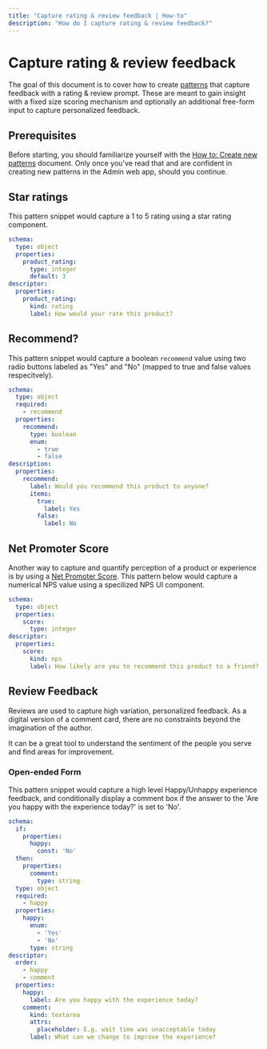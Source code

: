 ```yaml
---
title: "Capture rating & review feedback | How-to"
description: "How do I capture rating & review feedback?"
---
```


# Capture rating & review feedback

The goal of this document is to cover how to create [patterns](/topic/patterns/) that capture feedback with a rating & review prompt. These are meant to gain insight with a fixed size scoring mechanism and optionally an additional free-form input to capture personalized feedback.

## Prerequisites

Before starting, you should familiarize yourself with the [How to: Create new patterns](/how-to/create-new-patterns/) document. Only once you've read that and are confident in creating new patterns in the Admin web app, should you continue.

## Star ratings

This pattern snippet would capture a 1 to 5 rating using a star rating component.

```yaml
schema:
  type: object
  properties:
    product_rating:
      type: integer
      default: 3
descriptor:
  properties:
    product_rating:
      kind: rating
      label: How would your rate this product?
```

<CaptionedImage
  src="/images/how-tos/capture-rating.png"
  alt="Star rating pattern"
  width="85%"
/>

## Recommend?

This pattern snippet would capture a boolean `recommend` value using two radio buttons labeled as "Yes" and "No" (mapped to true and false values respecitvely). 

```yaml
schema:
  type: object
  required:
    - recommend
  properties:
    recommend:
      type: boolean
      enum:
        - true
        - false
description:
  properties:
    recommend:
      label: Would you recommend this product to anyone?
      items:
        true:
          label: Yes
        false:
          label: No
```

<CaptionedImage
  src="/images/how-tos/capture-recommend.png"
  alt="Recommend product pattern"
  width="85%"
/>

## Net Promoter Score

Another way to capture and quantify perception of a product or experience is by using a [Net Promoter Score](https://en.wikipedia.org/wiki/Net_promoter_score). This pattern below would capture a numerical NPS value using a specilized  NPS UI component.

```yaml
schema:
  type: object
  properties:
    score:
      type: integer
descriptor:
  properties:
    score:
      kind: nps
      label: How likely are you to recommend this product to a friend?
```

<CaptionedImage
  src="/images/how-tos/capture-nps.png"
  alt="Capture NPS pattern"
  width="85%"
/>

## Review Feedback

Reviews are used to capture high variation, personalized feedback. As a digital version of a comment card, there are no constraints beyond the imagination of the author.

It can be a great tool to understand the sentiment of the people you serve and find areas for improvement.

### Open-ended Form

This pattern snippet would capture a high level Happy/Unhappy experience feedback, and conditionally display a comment box if the answer to the 'Are you happy with the experience today?' is set to 'No'.

```yaml
schema:
  if:
    properties:
      happy:
        const: 'No'
  then:
    properties:
      comment:
        type: string
  type: object
  required:
    - happy
  properties:
    happy:
      enum:
        - 'Yes'
        - 'No'
      type: string
descriptor:
  order:
    - happy
    - comment
  properties:
    happy:
      label: Are you happy with the experience today?
    comment:
      kind: textarea
      attrs:
        placeholder: E.g. wait time was unacceptable today
      label: What can we change to improve the experience?
```

<CaptionedImage
  src="/images/how-tos/capture-comment-conditional.png"
  alt="Highlighting the patterns tab and 'New pattern' button within the Routegy admin app"
  width="85%"
/>

